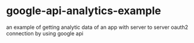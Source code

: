 # google-api-analytics-example

an example of getting analytic data of an app with server to server oauth2 connection by using google api
